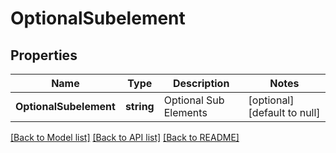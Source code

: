 # OptionalSubelement

## Properties
Name | Type | Description | Notes
------------ | ------------- | ------------- | -------------
**OptionalSubelement** | **string** | Optional Sub Elements | [optional] [default to null]

[[Back to Model list]](../README.md#documentation-for-models) [[Back to API list]](../README.md#documentation-for-api-endpoints) [[Back to README]](../README.md)


